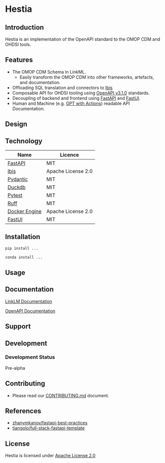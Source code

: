 # Hestia

## Introduction

Hestia is an implementation of the OpenAPI standard to the OMOP CDM and OHDSI tools.

## Features

- The OMOP CDM Schema in LinkML.
    - Easily transform the OMOP CDM into other frameworks, artefacts, and documentation.
- Offloading SQL translation and connectors to [Ibis](https://github.com/ibis-project/ibis)
- Composable API for OHDSI tooling using [OpenAPI v3.1.0](https://spec.openapis.org/oas/latest.html) standards.
- Decoupling of backend and frontend using [FastAPI](https://github.com/tiangolo/fastapi) and [FastUI](https://github.com/pydantic/FastUI).
- Human and Machine (e.g. [GPT with Actions](https://platform.openai.com/docs/actions/introduction)) readable API Documentation.


## Design


## Technology

| Name | Licence |
|------|---------|
| [FastAPI](https://fastapi.tiangolo.com/) | MIT |
| [Ibis](https://ibis-project.org/) | Apache License 2.0 |
| [Pydantic](https://docs.pydantic.dev/latest/) | MIT |
| [Duckdb](https://github.com/duckdb/duckdb) | MIT |
| [Pytest](https://github.com/pytest-dev/pytest) | MIT |
| [Ruff](https://github.com/astral-sh/ruff) | MIT |
| [Docker Engine](https://docs.docker.com/engine/) | Apache License 2.0 |
| [FastUI](https://github.com/pydantic/FastUI) | MIT|



## Installation

```bash
pip install ...
```

```bash
conda install ...
```

## Usage

## Documentation

[LinkLM Documentation](https://linkml.io/linkml/)

[OpenAPI Documentation](https://spec.openapis.org/oas/latest.html)

## Support



## Development
### Development Status
Pre-alpha 



## Contributing

- Please read our [CONTRIBUTING.md](.github/CONTRIBUTING.md) document.


## References

- [zhanymkanov/fastapi-best-practices](https://github.com/zhanymkanov/fastapi-best-practices?tab=readme-ov-file#project-structure)
- [tiangolo/full-stack-fastapi-template](https://github.com/tiangolo/full-stack-fastapi-template)

## License
Hestia is licensed under [Apache License 2.0](./LICENSE)